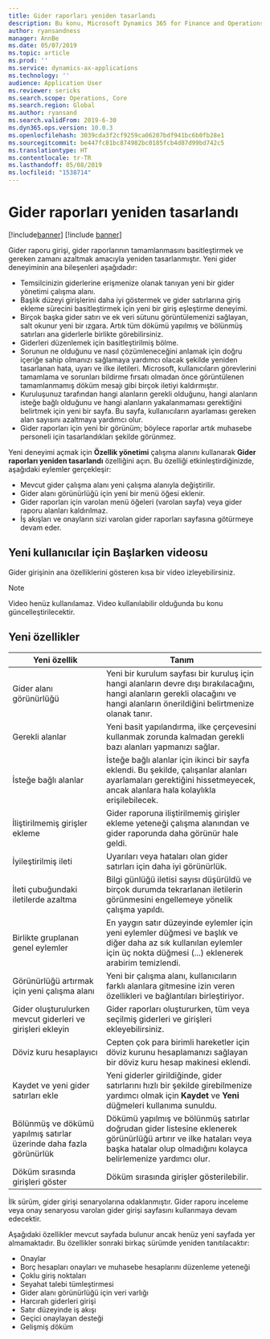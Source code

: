 ```yaml
---
title: Gider raporları yeniden tasarlandı
description: Bu konu, Microsoft Dynamics 365 for Finance and Operations'daki gider raporu girişi için yeniden tasarlanan ve yenilenmiş olan deneyim hakkında bilgi sağlar. Yeni deneyim, gider raporlarını tamamlama sürecini basitleştirir ve gerekli zamanı azaltır.
author: ryansandness
manager: AnnBe
ms.date: 05/07/2019
ms.topic: article
ms.prod: ''
ms.service: dynamics-ax-applications
ms.technology: ''
audience: Application User
ms.reviewer: sericks
ms.search.scope: Operations, Core
ms.search.region: Global
ms.author: ryansand
ms.search.validFrom: 2019-6-30
ms.dyn365.ops.version: 10.0.3
ms.openlocfilehash: 3039cda3f2cf9259ca06207bdf941bc6b0fb28e1
ms.sourcegitcommit: be447fc81bc874982bc0185fcb4d87d99bd742c5
ms.translationtype: HT
ms.contentlocale: tr-TR
ms.lasthandoff: 05/08/2019
ms.locfileid: "1538714"
---
```

# <a name="expense-reports-reimagined"></a>Gider raporları yeniden tasarlandı

[!include[banner](../includes/banner.md)]
[!include [banner](../includes/preview-banner.md)]

Gider raporu girişi, gider raporlarının tamamlanmasını basitleştirmek ve gereken zamanı azaltmak amacıyla yeniden tasarlanmıştır. Yeni gider deneyiminin ana bileşenleri aşağıdadır:

- Temsilcinizin giderlerine erişmenize olanak tanıyan yeni bir gider yönetimi çalışma alanı.
- Başlık düzeyi girişlerini daha iyi göstermek ve gider satırlarına giriş ekleme sürecini basitleştirmek için yeni bir giriş eşleştirme deneyimi.
- Birçok başka gider satırı ve ek veri sütunu görüntülemenizi sağlayan, salt okunur yeni bir ızgara. Artık tüm dökümü yapılmış ve bölünmüş satırları ana giderlerle birlikte görebilirsiniz.
- Giderleri düzenlemek için basitleştirilmiş bölme.
- Sorunun ne olduğunu ve nasıl çözümleneceğini anlamak için doğru içeriğe sahip olmanızı sağlamaya yardımcı olacak şekilde yeniden tasarlanan hata, uyarı ve ilke iletileri. Microsoft, kullanıcıların görevlerini tamamlama ve sorunları bildirme fırsatı olmadan önce görüntülenen tamamlanmamış döküm mesajı gibi birçok iletiyi kaldırmıştır.
- Kuruluşunuz tarafından hangi alanların gerekli olduğunu, hangi alanların isteğe bağlı olduğunu ve hangi alanların yakalanmaması gerektiğini belirtmek için yeni bir sayfa. Bu sayfa, kullanıcıların ayarlaması gereken alan sayısını azaltmaya yardımcı olur.
- Gider raporları için yeni bir görünüm; böylece raporlar artık muhasebe personeli için tasarlandıkları şekilde görünmez.

Yeni deneyimi açmak için **Özellik yönetimi** çalışma alanını kullanarak **Gider raporları yeniden tasarlandı** özelliğini açın. Bu özelliği etkinleştirdiğinizde, aşağıdaki eylemler gerçekleşir:

- Mevcut gider çalışma alanı yeni çalışma alanıyla değiştirilir.
- Gider alanı görünürlüğü için yeni bir menü öğesi eklenir.
- Gider raporları için varolan menü öğeleri (varolan sayfa) veya gider raporu alanları kaldırılmaz.
- İş akışları ve onayların sizi varolan gider raporları sayfasına götürmeye devam eder.

## <a name="getting-started-video-for-new-users"></a>Yeni kullanıcılar için Başlarken videosu

Gider girişinin ana özelliklerini gösteren kısa bir video izleyebilirsiniz.

> [!NOTE]
> Video henüz kullanılamaz. Video kullanılabilir olduğunda bu konu güncelleştirilecektir.

## <a name="new-features"></a>Yeni özellikler

| Yeni özellik | Tanım |
|---|----|
| Gider alanı görünürlüğü | Yeni bir kurulum sayfası bir kuruluş için hangi alanların devre dışı bırakılacağını, hangi alanların gerekli olacağını ve hangi alanların önerildiğini belirtmenize olanak tanır. |
| Gerekli alanlar | Yeni basit yapılandırma, ilke çerçevesini kullanmak zorunda kalmadan gerekli bazı alanları yapmanızı sağlar. |
| İsteğe bağlı alanlar | İsteğe bağlı alanlar için ikinci bir sayfa eklendi. Bu şekilde, çalışanlar alanları ayarlamaları gerektiğini hissetmeyecek, ancak alanlara hala kolaylıkla erişilebilecek. |
| İliştirilmemiş girişler ekleme | Gider raporuna iliştirilmemiş girişler ekleme yeteneği çalışma alanından ve gider raporunda daha görünür hale geldi. |
| İyileştirilmiş ileti | Uyarıları veya hataları olan gider satırları için daha iyi görünürlük. |
| İleti çubuğundaki iletilerde azaltma| Bilgi günlüğü iletisi sayısı düşürüldü ve birçok durumda tekrarlanan iletilerin görünmesini engellemeye yönelik çalışma yapıldı. |
| Birlikte gruplanan genel eylemler | En yaygın satır düzeyinde eylemler için yeni eylemler düğmesi ve başlık ve diğer daha az sık kullanılan eylemler için üç nokta düğmesi (...) eklenerek arabirim temizlendi. |
| Görünürlüğü artırmak için yeni çalışma alanı | Yeni bir çalışma alanı, kullanıcıların farklı alanlara gitmesine izin veren özellikleri ve bağlantıları birleştiriyor. |
| Gider oluşturulurken mevcut giderleri ve girişleri ekleyin | Gider raporları oluştururken, tüm veya seçilmiş giderleri ve girişleri ekleyebilirsiniz. |
| Döviz kuru hesaplayıcı | Cepten çok para birimli hareketler için döviz kurunu hesaplamanızı sağlayan bir döviz kuru hesap makinesi eklendi. |
| Kaydet ve yeni gider satırları ekle | Yeni giderler girildiğinde, gider satırlarını hızlı bir şekilde girebilmenize yardımcı olmak için **Kaydet** ve **Yeni** düğmeleri kullanıma sunuldu. |
| Bölünmüş ve dökümü yapılmış satırlar üzerinde daha fazla görünürlük | Dökümü yapılmış ve bölünmüş satırlar doğrudan gider listesine eklenerek görünürlüğü artırır ve ilke hataları veya başka hatalar olup olmadığını kolayca belirlemenize yardımcı olur. |
| Döküm sırasında girişleri göster | Döküm sırasında girişler gösterilebilir. |

İlk sürüm, gider girişi senaryolarına odaklanmıştır. Gider raporu inceleme veya onay senaryosu varolan gider girişi sayfasını kullanmaya devam edecektir.

Aşağıdaki özellikler mevcut sayfada bulunur ancak henüz yeni sayfada yer almamaktadır. Bu özellikler sonraki birkaç sürümde yeniden tanıtılacaktır:

- Onaylar
- Borç hesapları onayları ve muhasebe hesaplarını düzenleme yeteneği
- Çoklu giriş noktaları
- Seyahat talebi tümleştirmesi
- Gider alanı görünürlüğü için veri varlığı
- Harcırah giderleri girişi
- Satır düzeyinde iş akışı
- Geçici onaylayan desteği
- Gelişmiş döküm
